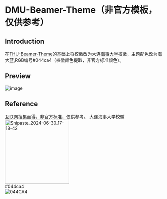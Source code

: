 # DMU-Beamer-Theme（非官方模板，仅供参考）
## Introduction
在[THU-Beamer-Theme](https://github.com/tuna/THU-Beamer-Theme?tab=readme-ov-file)的基础上将校徽改为[大连海事大学校徽](https://zh.wikipedia.org/zh-cn/%E5%A4%A7%E8%BF%9E%E6%B5%B7%E4%BA%8B%E5%A4%A7%E5%AD%A6#/media/File:DalianMaritimeUniv_Logo.svg)，主题配色改为海大蓝,RGB编号#044ca4（校徽颜色提取，非官方标准颜色）。
## Preview
![image](https://github.com/20040120lxs/DMU-Beamer-Theme/assets/150308423/eb603770-65c3-46e8-b0fc-692e29894943)
## Reference
互联网搜集而得，非官方标准，仅供参考。
大连海事大学校徽  
<img width="205" alt="Snipaste_2024-06-30_17-18-42" src="https://github.com/20040120lxs/DMU-Beamer-Theme/assets/150308423/fc050e51-1790-4bee-b5f0-4eb0f38280e0">  
#044ca4  
![044CA4](https://github.com/20040120lxs/DMU-Beamer-Theme/assets/150308423/d8b74102-c7e0-4636-808f-2633731466cf)
